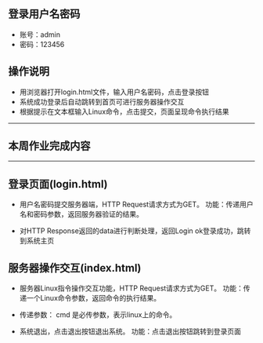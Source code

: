 ## 登录用户名密码
 - 账号：admin
 - 密码：123456
 
 ## 操作说明
 - 用浏览器打开login.html文件，输入用户名密码，点击登录按钮
 - 系统成功登录后自动跳转到首页可进行服务器操作交互
 - 根据提示在文本框输入Linux命令，点击提交，页面呈现命令执行结果
 
-------------------------------------
## 本周作业完成内容
-------------------------------------
## 登录页面(login.html)

- 用户名密码提交服务器端，HTTP Request请求方式为GET。
  功能：传递用户名和密码参数，返回服务器验证的结果。

- 对HTTP Response返回的data进行判断处理，返回Login ok登录成功，跳转到系统主页

## 服务器操作交互(index.html)

- 服务器Linux指令操作交互功能，HTTP Request请求方式为GET。
  功能：传递一个Linux命令参数，返回命令的执行结果。

- 传递参数：
  cmd 是必传参数，表示linux上的命令。
  
- 系统退出，点击退出按钮退出系统。
  功能：点击退出按钮跳转到登录页面
